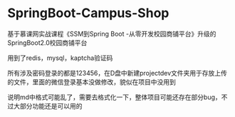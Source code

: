 # SpringBoot-Campus-Shop
基于慕课网实战课程《SSM到Spring Boot -从零开发校园商铺平台》升级的SpringBoot2.0校园商铺平台

用到了redis，mysql，kaptcha验证码

所有涉及密码登录的都是123456，在D盘中新建projectdev文件夹用于存放上传的文件，里面的微信登录基本没做修改，貌似在项目中没用到

说明md中格式可能乱了，需要去格式化一下，整体项目可能还存在部分bug，不过大部分功能还是可以用的